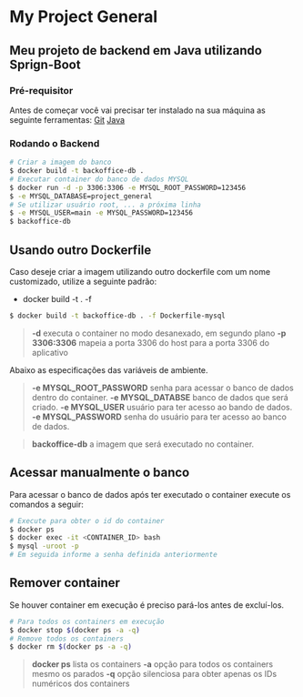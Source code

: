 # My Project General

## Meu projeto de backend em Java utilizando Sprign-Boot

### Pré-requisitor

Antes de começar você vai precisar ter instalado na sua máquina
as seguinte ferramentas:
[Git](https://git-scm.com)
[Java]()

### Rodando o Backend

```bash
# Criar a imagem do banco
$ docker build -t backoffice-db .
# Executar container do banco de dados MYSQL
$ docker run -d -p 3306:3306 -e MYSQL_ROOT_PASSWORD=123456
$ -e MYSQL_DATABASE=project_general
# Se utilizar usuário root, ... a próxima linha
$ -e MYSQL_USER=main -e MYSQL_PASSWORD=123456
$ backoffice-db
```

## Usando outro Dockerfile

Caso deseje criar a imagem utilizando outro dockerfile com um nome customizado, utilize a seguinte padrão:

- docker build -t <tag-name> . -f <file-name>

```bash
$ docker build -t backoffice-db . -f Dockerfile-mysql
```

> **-d** executa o container no modo desanexado, em segundo plano
> **-p 3306:3306** mapeia a porta 3306 do host para a porta 3306 do aplicativo

Abaixo as especificações das variáveis de ambiente.

> **-e MYSQL_ROOT_PASSWORD** senha para acessar o banco de dados dentro do container.
> **-e MYSQL_DATABSE** banco de dados que será criado.
> **-e MYSQL_USER** usuário para ter acesso ao bando de dados.
> **-e MYSQL_PASSWORD** senha do usuário para ter acesso ao banco de dados.

> **backoffice-db** a imagem que será executado no container.

## Acessar manualmente o banco

Para acessar o banco de dados após ter executado o container execute os comandos a seguir:

```bash
# Execute para obter o id do container
$ docker ps
$ docker exec -it <CONTAINER_ID> bash
$ mysql -uroot -p
# Em seguida informe a senha definida anteriormente
```

## Remover container

Se houver container em execução é preciso pará-los antes de excluí-los.

```bash
# Para todos os containers em execução
$ docker stop $(docker ps -a -q)
# Remove todos os containers
$ docker rm $(docker ps -a -q)
```

> **docker ps** lista os containers
> **-a** opção para todos os containers mesmo os parados
> **-q** opção silenciosa para obter apenas os IDs numéricos dos containers
